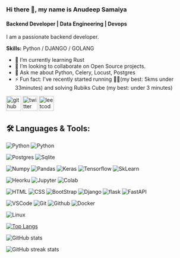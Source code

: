 ### Hi there 👋, my name is Anudeep Samaiya
#### Backend Developer | Data Engineering | Devops
I am a passionate backend developer.

**Skills:** Python / DJANGO / GOLANG

- 🌱 I’m currently learning Rust 
- 👯 I’m looking to collaborate on Open Source projects. 
- 💬 Ask me about Python, Celery, Locust, Postgres 
- ⚡ Fun fact: I've recently started running 🏃🏼(my best: 5kms under 33minutes) and solving Rubiks Cube (my best: under 3 minutes) 


[<img src='https://cdn.jsdelivr.net/npm/simple-icons@3.0.1/icons/github.svg' alt='github' height='40'>](https://github.com/anudeepsamaiya)  [<img src='https://cdn.jsdelivr.net/npm/simple-icons@3.0.1/icons/twitter.svg' alt='twitter' height='40'>](https://twitter.com/anudeepsamaiya)  [<img src='https://cdn.jsdelivr.net/npm/simple-icons@3.0.1/icons/leetcode.svg' alt='leetcode' height='40'>](https://leetcode.com/anudeepsamaiya/)  

## 🛠️ **Languages & Tools:**

![Python](https://img.shields.io/badge/python%20-%2314354C.svg?&style=for-the-badge&logo=python&logoColor=white) ![Python](https://img.shields.io/badge/golang%20-%2314354C.svg?&style=for-the-badge&logo=go&logoColor=white)

![Postgres](https://img.shields.io/badge/postgres-%23316192.svg?&style=for-the-badge&logo=postgresql&logoColor=white) ![Sqlite](https://img.shields.io/badge/sqlite-%2307405e.svg?&style=for-the-badge&logo=sqlite&logoColor=white)

![Numpy](https://img.shields.io/badge/numpy%20-%23013243.svg?&style=for-the-badge&logo=numpy&logoColor=white) ![Pandas](https://img.shields.io/badge/pandas%20-%23150458.svg?&style=for-the-badge&logo=pandas&logoColor=white) ![Keras](https://img.shields.io/badge/Keras%20-%23D00000.svg?&style=for-the-badge&logo=Keras&logoColor=white) ![Tensorflow](https://img.shields.io/badge/TensorFlow%20-%23430098.svg?&style=for-the-badge&logo=TensorFlow&logoColor=white) ![SkLearn](https://img.shields.io/badge/SkLearn%20-%23E34F26.svg?&style=for-the-badge&logo=scikit%20learn&logoColor=white)

![Heorku](https://img.shields.io/badge/heroku%20-%23430098.svg?&style=for-the-badge&logo=heroku&logoColor=white) ![Jupyter](https://img.shields.io/badge/Jupyter%20-%23F37626.svg?&style=for-the-badge&logo=Jupyter&logoColor=white) ![Colab](https://img.shields.io/badge/Colab%20-%2320232a.svg?&style=for-the-badge&logo=google&logoColor=white)

![HTML](https://img.shields.io/badge/html%20-%23E34F26.svg?&style=for-the-badge&logo=html5&logoColor=white) ![CSS](https://img.shields.io/badge/css%20-%231572B6.svg?&style=for-the-badge&logo=css3&logoColor=white) ![BootStrap](https://img.shields.io/badge/bootstrap%20-%23563D7C.svg?&style=for-the-badge&logo=bootstrap&logoColor=white) ![Django](https://img.shields.io/badge/django%20-%20092E20.svg?&style=for-the-badge&logo=django&logoColor=white) ![flask](https://img.shields.io/badge/flask%20-%23092E20.svg?&style=for-the-badge&logo=flask&logoColor=white) ![FastAPI](https://img.shields.io/badge/FastAPI%20-%2307405e.svg?&style=for-the-badge&logo=fastapi&logoColor=white)

![VSCode](https://img.shields.io/badge/-vscode-00a8e8?style=for-the-badge&logo=visual-studio-code) ![Git](https://img.shields.io/badge/git%20-%23F05033.svg?&style=for-the-badge&logo=git&logoColor=white) ![Github](https://img.shields.io/badge/github%20-%23121011.svg?&style=for-the-badge&logo=github&logoColor=white) ![Docker](https://img.shields.io/badge/docker%20-%230db7ed.svg?&style=for-the-badge&logo=docker&logoColor=white)

![Linux](https://img.shields.io/badge/-linux-772953?style=for-the-badge&logo=linux)

[![Top Langs](https://github-readme-stats.vercel.app/api/top-langs/?username=anudeepsamaiya)](https://github.com/anuraghazra/github-readme-stats)

![GitHub stats](https://github-readme-stats.vercel.app/api?username=anudeepsamaiya&show_icons=true)  

![GitHub streak stats](https://github-readme-streak-stats.herokuapp.com/?user=anudeepsamaiya)
